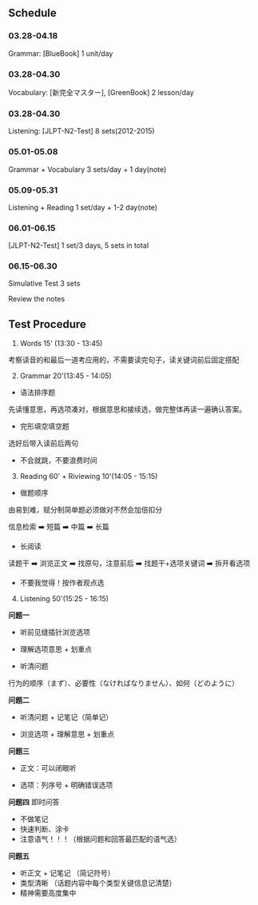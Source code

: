 ## Schedule

### 03.28-04.18
Grammar: [BlueBook]
1 unit/day

### 03.28-04.30
Vocabulary: [新完全マスター], [GreenBook]
2 lesson/day

### 03.28-04.30
Listening: [JLPT-N2-Test]
8 sets(2012-2015)

### 05.01-05.08
Grammar + Vocabulary
3 sets/day + 1 day(note)

### 05.09-05.31
Listening + Reading
1 set/day + 1-2 day(note)

### 06.01-06.15
[JLPT-N2-Test]
1 set/3 days, 5 sets in total

### 06.15-06.30
Simulative Test
3 sets

Review the notes


## Test Procedure

1. Words 15' (13:30 - 13:45)

考察读音的和最后一道考应用的，不需要读完句子，读关键词前后固定搭配

2. Grammar 20'(13:45 - 14:05)

* 语法排序题

先读懂意思，再选项凑对，根据意思和接续选，做完整体再读一遍确认答案。

* 完形填空填空题

选好后带入读前后两句

* 不会就跳，不要浪费时间

3. Reading 60' + Riviewing 10'(14:05 - 15:15)

* 做题顺序

由易到难，赋分制简单题必须做对不然会加倍扣分

信息检索 ➡️ 短篇 ➡️ 中篇 ➡️ 长篇

* 长阅读

读题干 ➡️ 浏览正文 ➡️ 找原句，注意前后 ➡️ 找题干+选项关键词 ➡️ 拆开看选项

* 不要我觉得！按作者观点选

4. Listening 50'(15:25 - 16:15)

**问题一**

* 听前见缝插针浏览选项

* 理解选项意思 + 划重点

* 听清问题

行为的顺序（まず）、必要性（なければなりません）、如何（どのように）

**问题二**

* 听清问题 + 记笔记（简单记）

* 浏览选项 + 理解意思 + 划重点

**问题三**

* 正文：可以闭眼听

* 选项：列序号 + 明确错误选项

**问题四** 即时问答

* 不做笔记
* 快速判断、涂卡
* 注意语气！！！（根据问题和回答最匹配的语气选）

**问题五**

* 听正文 + 记笔记 （简记符号）
* 类型清晰 （话题内容中每个类型关键信息记清楚）
* 精神需要高度集中

